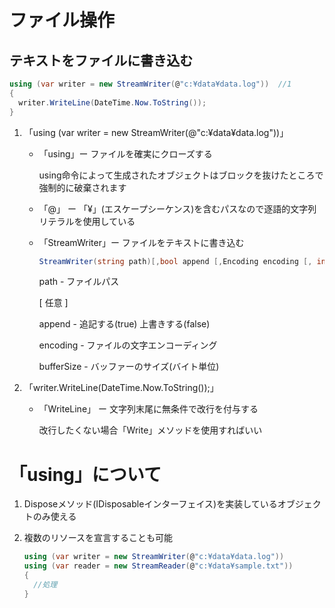 # ファイル操作

## テキストをファイルに書き込む

```c#
using (var writer = new StreamWriter(@"c:¥data¥data.log"))  //1
{
  writer.WriteLine(DateTime.Now.ToString());  							//2
}
```

1. 「using (var writer = new StreamWriter(@"c:¥data¥data.log"))」

   - 「using」ー  ファイルを確実にクローズする

     using命令によって生成されたオブジェクトはブロックを抜けたところで強制的に破棄されます

   - 「@」 ー 「¥」(エスケープシーケンス)を含むパスなので逐語的文字列リテラルを使用している

   - 「StreamWriter」ー ファイルをテキストに書き込む

     ```c#
     StreamWriter(string path)[,bool append [,Encoding encoding [, int bufferSize ] ] ] )
     ```

     path - ファイルパス

      [ 任意 ]

     append - 追記する(true) 上書きする(false)

     encoding - ファイルの文字エンコーディング

     bufferSize - バッファーのサイズ(バイト単位)

2. 「writer.WriteLine(DateTime.Now.ToString());」

   - 「WriteLine」 ー 文字列末尾に無条件で改行を付与する

     改行したくない場合「Write」メソッドを使用すればいい

# 「using」について

1. Disposeメソッド(IDisposableインターフェイス)を実装しているオブジェクトのみ使える

2. 複数のリソースを宣言することも可能

   ```c#
   using (var writer = new StreamWriter(@"c:¥data¥data.log"))
   using (var reader = new StreamReader(@"c:¥data¥sample.txt"))
   {
     //処理
   }
   ```

   
